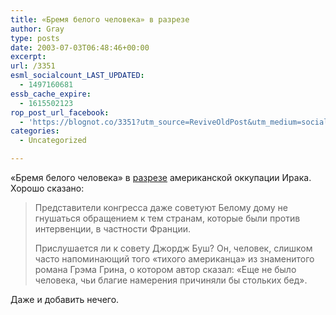 ```yaml
---
title: «Бремя белого человека» в разрезе
author: Gray
type: posts
date: 2003-07-03T06:48:46+00:00
excerpt:
url: /3351
esml_socialcount_LAST_UPDATED:
  - 1497160681
essb_cache_expire:
  - 1615502123
rop_post_url_facebook:
  - 'https://blognot.co/3351?utm_source=ReviveOldPost&utm_medium=social&utm_campaign=ReviveOldPost'
categories:
  - Uncategorized

---
```








&#171;Бремя белого человека&#187; в <a href="http://inopressa.ru/details.pl?id=13320" target="_blank">разрезе</a> американской оккупации Ирака. Хорошо сказано:

> Представители конгресса даже советуют Белому дому не гнушаться обращением к тем странам, которые были против интервенции, в частности Франции.
> 
> Прислушается ли к совету Джордж Буш? Он, человек, слишком часто напоминающий того &#171;тихого американца&#187; из знаменитого романа Грэма Грина, о котором автор сказал: &#171;Еще не было человека, чьи благие намерения причиняли бы стольких бед&#187;. 

Даже и добавить нечего.
